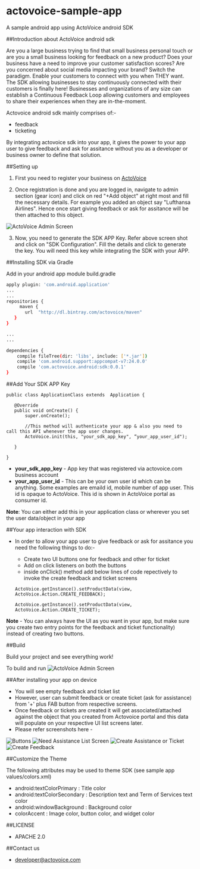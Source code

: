 # actovoice-sample-app
A sample android app using ActoVoice android SDK

##Introduction about ActoVoice android sdk

Are you a large business trying to find that small business personal touch or are you a small business looking for feedback on a new product? Does your business have a need to improve your customer satisfaction scores? Are you concerned about social media impacting your brand? Switch the paradigm. Enable your customers to connect with you when THEY want. The SDK allowing businesses to stay continuously connected with their customers is finally here! Businesses and organizations of any size can establish a Continuous Feedback Loop allowing customers and employees to share their experiences when they are in-the-moment.

Actovoice android sdk mainly comprises of:-
- feedback
- ticketing

By integrating actovoice sdk into your app, it gives the power to your app user to give feedback and ask for assitance without you as a developer or business owner to define that solution.


##Setting up

1) First you need to register your business on [ActoVoice](http://live.actovoice.com/#/register)

2) Once registration is done and you are logged in, navigate to admin section (gear icon) and click on red "+Add object" at right    most and fill the necessary details. For example you added an object say "Lufthansa Airlines". Hence once start giving feedback or ask for assitance will be then attached to this object. 

  ![ActoVoice Admin Screen](https://github.com/actovoice/actovoice-sample-app/blob/master/app/src/main/res/drawable/screen1.png)

3) Now, you need to generate the SDK APP Key. Refer above screen shot and click on "SDK Configuration". Fill the details and click to generate the key. You will need this key while integrating the SDK with your APP.



##Installing SDK via Gradle

Add in your android app module build.gradle 

```sh
apply plugin: 'com.android.application'
...
...
repositories {
     maven {
       url  "http://dl.bintray.com/actovoice/maven"  
   }
}

...
...

dependencies {
    compile fileTree(dir: 'libs', include: ['*.jar'])
    compile 'com.android.support:appcompat-v7:24.0.0'
    compile 'com.actovoice.android:sdk:0.0.1'
}

```

##Add Your SDK APP Key

```
public class ApplicationClass extends  Application {

   @Override
   public void onCreate() {
       super.onCreate();
       
       //This method will authenticate your app & also you need to call this API whenever the app user changes.
       ActoVoice.init(this, "your_sdk_app_key", “your_app_user_id");
       
   }

}
```

- **your_sdk_app_key** - App key that was registered via actovoice.com business account
- **your_app_user_id** - This can be your own user id which can be anything. Some examples are emaild id, mobile number of app user. This id is opaque to ActoVoice. This id is shown in ActoVoice portal as consumer id.

**Note**: You can either add this in your application class or wherever you set the user data/object in your app



##Your app interaction with SDK

- In order to allow your app user to give feedback or ask for assitance you need the following things to do:-
	- Create two UI buttons one for feedback and other for ticket 
	- Add on click listeners on both the buttons
	- inside onClick() method add below lines of code repectively to invoke the create feedback and ticket screens

    ```
    ActoVoice.getInstance().setProductData(view, ActoVoice.Action.CREATE_FEEDBACK);  
    ```

    ```
    ActoVoice.getInstance().setProductData(view, ActoVoice.Action.CREATE_TICKET);
    ```
    
**Note** - You can always have the UI as you want in your app, but make sure you create two entry points for the feedback and ticket functionality) instead of creating two buttons.

##Build

Build your project and see everything work!

To build and run ![ActoVoice Admin Screen](https://github.com/actovoice/actovoice-sample-app/blob/master/app/src/main/res/drawable/run.png)

##After installing your app on device

- You will see empty feedback and ticket list
- However, user can submit feedback or create ticket (ask for assistance) from '+' plus FAB button from respective screens.
- Once feedback or tickets are created it will get associated/attached against the object that you created from Actovoice portal and this data will populate on your respective UI list screens later.
- Please refer screenshots here - 

![Buttons](https://github.com/actovoice/actovoice-sample-app/blob/master/1.png)
![Need Assistance List Screen](https://github.com/actovoice/actovoice-sample-app/blob/master/2.png)
![Create Assistance or Ticket](https://github.com/actovoice/actovoice-sample-app/blob/master/3.png)
![Create Feedback](https://github.com/actovoice/actovoice-sample-app/blob/master/4.png)

##Customize the Theme

The following attributes may be used to theme SDK (see sample app values/colors.xml)

- android:textColorPrimary	: Title color
- android:textColorSecondary	: Description text and Term of Services text color
- android:windowBackground	: Background color
- colorAccent :	Image color, button color, and widget color

##LICENSE

- APACHE 2.0

##Contact us

- developer@actovoice.com




